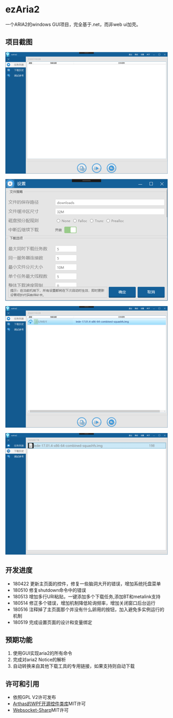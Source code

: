 # ezAria2
一个ARIA2的windows GUI项目，完全基于.net，而非web ui加壳。

## 项目截图

![image](http://github.com/Cdorey/ezAria2/raw/master/Pictures/20180521165256.png)

![image](http://github.com/Cdorey/ezAria2/raw/master/Pictures/20180521165319.png)

![image](http://github.com/Cdorey/ezAria2/raw/master/Pictures/20180521165413.png)

![image](http://github.com/Cdorey/ezAria2/raw/master/Pictures/20180521165433.png)

## 开发进度
* 180422 更新主页面的控件，修复一些脑洞大开的错误，增加系统托盘菜单
* 180510 修复shutdown命令中的错误
* 180513 增加多行URI粘贴，一键添加多个下载任务,添加BT和metalink支持
* 180514 修正多个错误，增加机制降低轮询频率，增加关闭窗口后台运行
* 180516 注释掉了主页面那个并没有什么卵用的按钮，加入避免多实例运行的机制
* 180519 完成设置页面的设计和变量绑定

## 预期功能

1. 使用GUI实现aria2的所有命令
2. 完成对aria2 Notice的解析
3. 自动转换来自其他下载工具的专用链接，如果支持则自动下载
## 许可和引用

* 依照GPL V2许可发布
* [Arthas的WPF开源控件类库](https://github.com/1217950746/Arthas-WPFUI)MIT许可
* [Websocket-Sharp](https://github.com/sta/websocket-sharp)MIT许可
